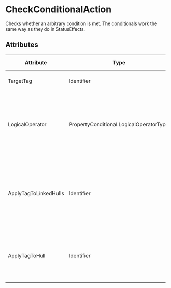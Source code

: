 # CheckConditionalAction

Checks whether an arbitrary condition is met. The conditionals work the same way as they do in StatusEffects.

## Attributes

| Attribute             | Type                                    | Default value | Description                                                                                                                 |
|-----------------------|-----------------------------------------|---------------|-----------------------------------------------------------------------------------------------------------------------------|
| TargetTag             | Identifier                              | ""            | Tag of the target to check.                                                                                                 |
| LogicalOperator       | PropertyConditional.LogicalOperatorType | Or            | Do all of the conditions need to be met, or is it enough if at least one is? Only valid if there are multiple conditionals. |
| ApplyTagToLinkedHulls | Identifier                              | ""            | A tag to apply to the hull the target is currently in when the check succeeds, as well as all the hulls linked to it.       |
| ApplyTagToHull        | Identifier                              | ""            | A tag to apply to the hull the target is currently in when the check succeeds.                                              |



